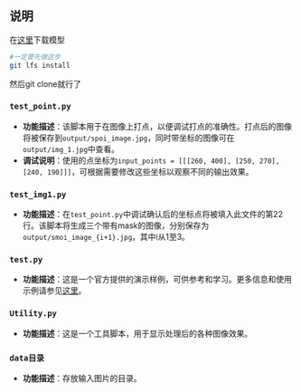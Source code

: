 
## 说明
在[这里](https://huggingface.co/facebook/sam-vit-base/tree/main)下载模型

```bash
#一定要先做这步
git lfs install
```
然后git clone就行了

### `test_point.py`
- **功能描述**：该脚本用于在图像上打点，以便调试打点的准确性。打点后的图像将被保存到`output/spoi_image.jpg`，同时带坐标的图像可在`output/img_1.jpg`中查看。
- **调试说明**：使用的点坐标为`input_points = [[[260, 400], [250, 270], [240, 190]]]`，可根据需要修改这些坐标以观察不同的输出效果。

### `test_img1.py`
- **功能描述**：在`test_point.py`中调试确认后的坐标点将被填入此文件的第22行。该脚本将生成三个带有mask的图像，分别保存为`output/smoi_image_{i+1}.jpg`，其中i从1至3。
  
### `test.py`
- **功能描述**：这是一个官方提供的演示样例，可供参考和学习。更多信息和使用示例请参见[这里](https://github.com/huggingface/notebooks/blob/main/examples/segment_anything.ipynb)。

### `Utility.py`
- **功能描述**：这是一个工具脚本，用于显示处理后的各种图像效果。

### `data目录`
- **功能描述**：存放输入图片的目录。




